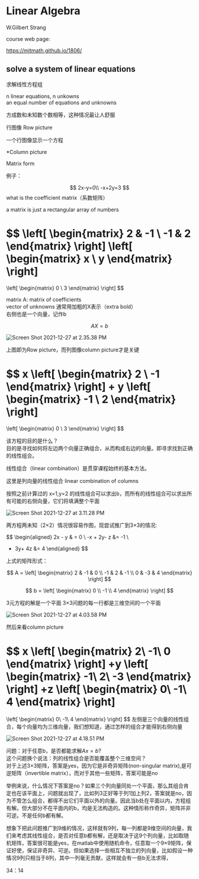 # Linear Algebra

W.Gilbert Strang  

course web page:  

https://mitmath.github.io/1806/  

## solve a system of linear equations  
求解线性方程组  

n linear equations, n unkowns  
an equal number of equations and unknowns  

方成数和未知数个数相等，这种情况最让人舒服  

行图像 Row picture  

一个行图像显示一个方程  

\*Column picture  

Matrix form  

例子： 

$$
2x-y=0\\
-x+2y=3
$$
what is the coefficient matrix（系数矩阵）  

a matrix is just a rectangular array of numbers  

$$
\left[
\begin{matrix}
2 & -1 \\
-1 & 2
\end{matrix}
\right]
\left[
\begin{matrix}
x \\
y
\end{matrix}
\right]
=
\left[
\begin{matrix}
0 \\
3
\end{matrix}
\right]
$$

matrix A: matrix of coefficients  
vector of unknowns 通常用加粗的X表示（extra bold）  
右侧也是一个向量，记作b  

$$
A X = b
$$

![Screen Shot 2021-12-27 at 2.35.38 PM](https://raw.githubusercontent.com/lunnche/picgo-image/main/Screen%20Shot%202021-12-27%20at%202.35.38%20PM.png)

上图即为Row picture，而列图像column picture才是关键

$$
x
\left[
\begin{matrix}
2 \\
-1
\end{matrix}
\right]
+
y
\left[
\begin{matrix}
-1 \\
2
\end{matrix}
\right]
=
\left[
\begin{matrix}
0 \\
3
\end{matrix}
\right]
$$

该方程的目的是什么？  
目的是寻找如何将左边两个向量正确组合，从而构成右边的向量。即寻求找到正确的线性组合。  

线性组合（linear combination）是贯穿课程始终的基本方法。  

这里是列向量的线性组合  linear combination of columns  

按照之前计算过的  x=1,y=2 的线性组合可以求出b，而所有的线性组合可以求出所有可能的右侧向量，它们将填满整个平面  

![Screen Shot 2021-12-27 at 3.11.28 PM](https://raw.githubusercontent.com/lunnche/picgo-image/main/Screen%20Shot%202021-12-27%20at%203.11.28%20PM.png)

两方程两未知（2×2）情况很容易作图，现尝试推广到3×3的情况:  

$$
\begin{aligned}
2x -  y   & =  0 \\
-x + 2y-  z &= -1 \\
   - 3y+ 4z &=  4
\end{aligned}
$$

上式的矩阵形式：  

$$
A = 
\left[
\begin{matrix}
2 & -1 & 0 \\
-1 & 2 & -1 \\
0 & -3 & 4
\end{matrix}
\right]
$$

$$
b = 
\left[
\begin{matrix}
0 \\
-1 \\
4
\end{matrix}
\right]
$$

3元方程的解是一个平面
3×3问题的每一行都是三维空间的一个平面  



![Screen Shot 2021-12-27 at 4.03.58 PM](https://raw.githubusercontent.com/lunnche/picgo-image/main/Screen%20Shot%202021-12-27%20at%204.03.58%20PM.png)

然后来看column picture  

$$
x
\left[
\begin{matrix}
2\\
-1\\
0
\end{matrix}
\right]
+y
\left[
\begin{matrix}
-1\\
2\\
-3
\end{matrix}
\right]
+z
\left[
\begin{matrix}
0\\
-1\\
4
\end{matrix}
\right]
=
\left[
\begin{matrix}
0\\
-1\\
4
\end{matrix}
\right]
$$
左侧是三个向量的线性组合，每个向量均为三维向量，我们想知道，通过怎样的组合才能得到右侧向量

![Screen Shot 2021-12-27 at 4.18.51 PM](https://raw.githubusercontent.com/lunnche/picgo-image/main/Screen%20Shot%202021-12-27%20at%204.18.51%20PM.png)

问题：对于任意b，是否都能求解$Ax=b$?  
这个问题换个说法：列的线性组合是否能覆盖整个三维空间？  
对于上述3×3矩阵，答案是yes，因为它是非奇异矩阵(non-singular matrix),是可逆矩阵（invertible matrix），而对于其他一些矩阵，答案可能是no  

举例来说，什么情况下答案是no？如果三个列向量同处一个平面，那么其组合肯定也在该平面上，问题就出现了，比如列3正好等于列1加上列2，答案就是no，因为不管怎么组合，都得不出它们平面以外的向量。因此当b处在平面以内，方程组有解。但大部分不在平面内的b，均是无法构造的。这种情形称作奇异，矩阵并非可逆。不是任何b都有解。

想象下把此问题推广到9维的情况，这样就有9列，每一列都是9维空间的向量，我们来考虑其线性组合，是否对任意b都有解，还是取决于这9个列向量，比如取随机矩阵，答案很可能是yes，在matlab中使用随机命令，任意取一个9×9矩阵，保证好使，保证非奇异、可逆。但如果选择一些相互不独立的列向量，比如假设一种情况9列只相当于8列，其中一列毫无贡献，这样就会有一些b无法求得，

 34：14   


